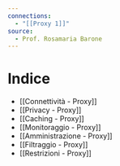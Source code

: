 ```yaml
---
connections:
  - "[[Proxy 1]]"
source:
  - Prof. Rosamaria Barone
---
```

# Indice
- [[Connettività - Proxy]]
- [[Privacy - Proxy]]
- [[Caching - Proxy]]
- [[Monitoraggio - Proxy]]
- [[Amministrazione - Proxy]]
- [[Filtraggio - Proxy]]
- [[Restrizioni - Proxy]]